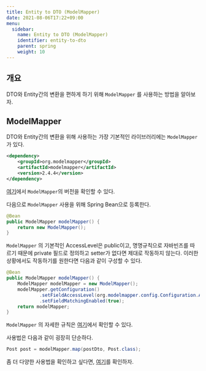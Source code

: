 ```yaml
---
title: Entity to DTO (ModelMapper)
date: 2021-08-06T17:22+09:00
menu:
  sidebar:
    name: Entity to DTO (ModelMapper)
    identifier: entity-to-dto
    parent: spring
    weight: 10
---
```


## 개요

DTO와 Entity간의 변환을 편하게 하기 위해 `ModelMapper` 를 사용하는 방법을 알아보자.

## ModelMapper

DTO와 Entity간의 변환을 위해 사용하는 가장 기본적인 라이브러리에는 `ModelMapper` 가 있다.

```xml
<dependency>
    <groupId>org.modelmapper</groupId>
    <artifactId>modelmapper</artifactId>
    <version>2.4.4</version>
</dependency>
```

[여기](https://search.maven.org/classic/#search|gav|1|g%3A%22org.modelmapper%22%20AND%20a%3A%22modelmapper%22)에서 `ModelMapper`의 버전을 확인할 수 있다.

다음으로 `ModelMapper` 사용을 위해 Spring Bean으로 등록한다.

```java
@Bean
public ModelMapper modelMapper() {
    return new ModelMapper();
}
```

`ModelMapper` 의 기본적인 AccessLevel은 public이고, 명명규칙으로 자바빈즈를 따르기 때문에 private 필드로 정의하고 setter가 없다면 제대로 작동하지 않는다. 이러한 상황에서도 작동하기를 원한다면 다음과 같이 구성할 수 있다.

```java
@Bean
public ModelMapper modelMapper() {
    ModelMapper modelMapper = new ModelMapper();
    modelMapper.getConfiguration()
            .setFieldAccessLevel(org.modelmapper.config.Configuration.AccessLevel.PRIVATE)
            .setFieldMatchingEnabled(true);
    return modelMapper;
}
```

`ModelMapper` 의 자세한 규칙은 [여기](http://modelmapper.org/user-manual/configuration/)에서 확인할 수 있다.

사용법은 다음과 같이 굉장히 단순하다.

```java
Post post = modelMapper.map(postDto, Post.class);
```

좀 더 다양한 사용법을 확인하고 싶다면, [여기](https://www.baeldung.com/entity-to-and-from-dto-for-a-java-spring-application)를 확인하자.